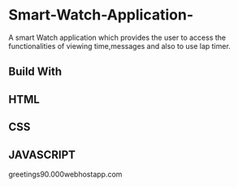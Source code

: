 # Smart-Watch-Application-
 A smart Watch application which provides the user to access the functionalities of viewing time,messages and also to use lap timer.
 
## Build With

 ## HTML
 ## CSS
 ## JAVASCRIPT
 
greetings90.000webhostapp.com
    

